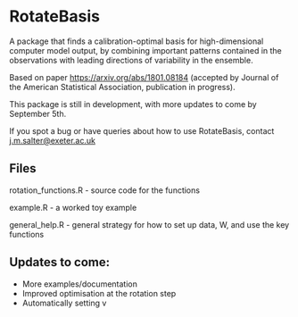 # RotateBasis

A package that finds a calibration-optimal basis for high-dimensional computer model output, by combining important patterns contained in the observations with leading directions of variability in the ensemble.

Based on paper https://arxiv.org/abs/1801.08184 (accepted by Journal of the American Statistical Association, publication in progress).

This package is still in development, with more updates to come by September 5th.

If you spot a bug or have queries about how to use RotateBasis, contact j.m.salter@exeter.ac.uk

## Files

rotation_functions.R - source code for the functions

example.R - a worked toy example

general_help.R - general strategy for how to set up data, W, and use the key functions

## Updates to come:

- More examples/documentation
- Improved optimisation at the rotation step
- Automatically setting v
